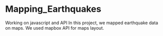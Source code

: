 # Mapping_Earthquakes
Working on javascript and API
In this project, we mapped earthquake data on maps. We used mapbox API for maps layout. 

